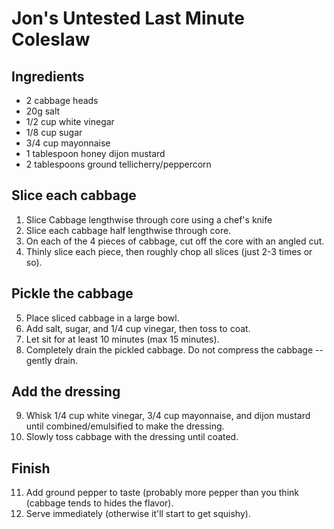 # Jon's Untested Last Minute Coleslaw

## Ingredients

* 2 cabbage heads
* 20g salt
* 1/2 cup white vinegar
* 1/8 cup sugar
* 3/4 cup mayonnaise
* 1 tablespoon honey dijon mustard
* 2 tablespoons ground tellicherry/peppercorn 

## Slice each cabbage

1) Slice Cabbage lengthwise through core using a chef's knife
2) Slice each cabbage half lengthwise through core.
3) On each of the 4 pieces of cabbage, cut off the core with an angled cut.
4) Thinly slice each piece, then roughly chop all slices (just 2-3 times or so).

## Pickle the cabbage

5) Place sliced cabbage in a large bowl.
6) Add salt, sugar, and 1/4 cup vinegar, then toss to coat.
7) Let sit for at least 10 minutes (max 15 minutes).
8) Completely drain the pickled cabbage. Do not compress the cabbage -- gently drain.

## Add the dressing

9) Whisk 1/4 cup white vinegar, 3/4 cup mayonnaise, and dijon mustard until combined/emulsified to make the dressing.
10) Slowly toss cabbage with the dressing until coated.

## Finish

11) Add ground pepper to taste (probably more pepper than you think (cabbage tends to hides the flavor).
12) Serve immediately (otherwise it'll start to get squishy).
